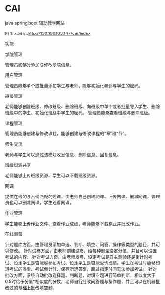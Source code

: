 # CAI
java spring boot 辅助教学网站

阿里云展示:http://139.196.163.147/cai/index

功能

学院管理

管理员能够对添加与修改学院信息。

用户管理

管理员能够单个或批量添加学生与老师，能够初始化老师与学生的密码。

班级管理

老师能够创建班级、修改班级、删除班级、向班级中单个或者批量导入学生、删除班级中的学生、初始化班级中学生的密码。
管理员能够查看班级与删除班级。

课程管理

管理员能够创建与修改课程，能够创建与修改课程的“章”和“节”。

师生交流

老师与学生可以通过该模块收发信息、删除信息、回复信息。

班级资源共享

老师能够上传班级资源、学生可以下载班级资源。

网课

提供在线的与大纲匹配的网课，由老师自己创建网课、上传网课、删减网课，管理员也可以删减网课，学生观看网课。

作业管理

学生能够上传作业文件、查看作业成绩，老师能够下载作业并批改作业。

在线测验

针对题库方面，由管理员添加单选、判断、填空、问答、操作等类型的题目，并可以修改。
针对试卷方面，由老师创建试卷，给每种题型设定分值，并且可以设置考试的内容。
针对考试方面，由老师发卷，设定考试是自主测验还是倒计时考试、设定学生是否能够参加考试、设定学生是否能查询成绩。学生在考试时能够知道考试的类型、考试倒计时、保存所选答案，超过指定时间无法参加考试。
针对批改方面，系统自动批改选择题、判断题，对填空题进行简单判断，相似度大于0.5时给予分值*相似度的分数，老师自行批改问答题与操作题，并且可以在机器批改过的基础上批改填空题。
